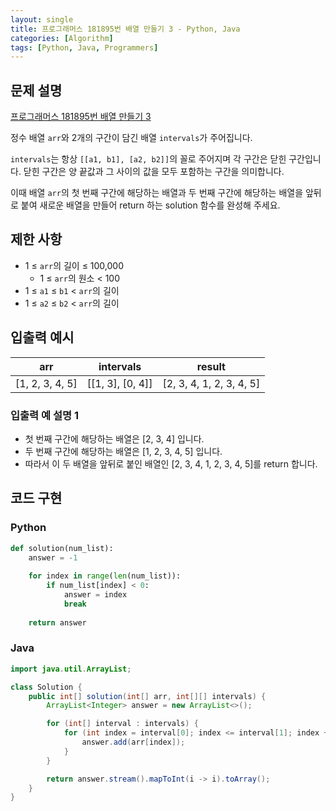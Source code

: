 ```yaml
---
layout: single
title: 프로그래머스 181895번 배열 만들기 3 - Python, Java
categories: [Algorithm]
tags: [Python, Java, Programmers]
---
```


## 문제 설명
[프로그래머스 181895번 배열 만들기 3](https://school.programmers.co.kr/learn/courses/30/lessons/181895)

정수 배열 `arr`와 2개의 구간이 담긴 배열 `intervals`가 주어집니다.

`intervals`는 항상 `[[a1, b1], [a2, b2]]`의 꼴로 주어지며 각 구간은 닫힌 구간입니다. 닫힌 구간은 양 끝값과 그 사이의 값을 모두 포함하는 구간을 의미합니다.

이때 배열 `arr`의 첫 번째 구간에 해당하는 배열과 두 번째 구간에 해당하는 배열을 앞뒤로 붙여 새로운 배열을 만들어 return 하는 solution 함수를 완성해 주세요.

## 제한 사항

* 1 ≤ `arr`의 길이 ≤ 100,000
  * 1 ≤ `arr`의 원소 < 100
* 1 ≤ `a1` ≤ `b1` < `arr`의 길이
* 1 ≤ `a2` ≤ `b2` < `arr`의 길이

## 입출력 예시

|            arr            |       	intervals        |           result           |
|:-------------------------:|:-----------------------:|:--------------------------:|
|     \[1, 2, 3, 4, 5\]     | 	\[\[1, 3\], \[0, 4\]\] | \[2, 3, 4, 1, 2, 3, 4, 5\] |

### 입출력 예 설명 1

* 첫 번째 구간에 해당하는 배열은 \[2, 3, 4\] 입니다.
* 두 번째 구간에 해당하는 배열은 \[1, 2, 3, 4, 5\] 입니다.
* 따라서 이 두 배열을 앞뒤로 붙인 배열인 \[2, 3, 4, 1, 2, 3, 4, 5\]를 return 합니다.

## 코드 구현

### Python

```python
def solution(num_list):
    answer = -1
    
    for index in range(len(num_list)):
        if num_list[index] < 0:
            answer = index
            break
    
    return answer
```

### Java

```java
import java.util.ArrayList;

class Solution {
    public int[] solution(int[] arr, int[][] intervals) {
        ArrayList<Integer> answer = new ArrayList<>();

        for (int[] interval : intervals) {
            for (int index = interval[0]; index <= interval[1]; index += 1) {
                answer.add(arr[index]);
            }
        }

        return answer.stream().mapToInt(i -> i).toArray();
    }
}
```